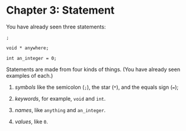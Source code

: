 # Chapter 3: Statement

You have already seen three statements:

    ;
    
    void * anywhere; 

    int an_integer = 0;

Statements are made from four kinds of things. (You have already seen 
examples of each.)

1. _symbols_ like the semicolon (`;`), the star (`*`), and the equals sign (`=`);

2. _keywords_, for example, `void` and `int`.

3. _names_, like `anything` and `an_integer`.

4. _values_, like `0`.
